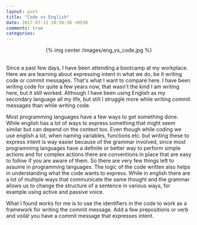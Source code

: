 ```yaml
---
layout: post
title: "Code vs English"
date: 2017-07-11 20:50:36 +0530
comments: true
categories:
---
```

<center>{% img center /images/eng_vs_code.jpg %}</center><br>

Since a past few days, I have been attending a bootcamp at my workplace. Here we are learning about expressing intent in what we do, be it writing code or commit messages. That's what I want to compare here. I have been writing code for quite a few years now, that wasn't the kind I am writing here, but it still worked. Although I have been using English as my secondary language all my life, but still I struggle more while writing commit messages than while writing code.

Most programming languages have a few ways to get something done. While english has a lot of ways to express something that might seem similar but can depend on the context too. Even though while coding we use english a lot, when naming variables, functions etc. but writing these to express intent is way easier because of the grammar involved, since most programming languages have a definite or better way to perform simple actions and for complex actions there are conventions in place that are easy to follow if you are aware of them. So there are very few things left to assume in programming languages. The logic of the code written also helps in understanding what the code wants to express. While in english there are a lot of multiple ways that communicate the same thought and the grammar allows us to change the structure of a sentence in various ways, for example using active and passive voice.

What I found works for me is to use the identifiers in the code to work as a framework for writing the commit message. Add a few prepositions or verb and voilà! you have a commit message that expresses intent.
